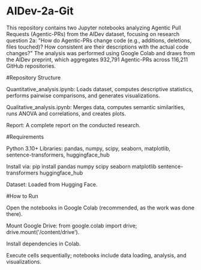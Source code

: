# AIDev-2a-Git
This repository contains two Jupyter notebooks analyzing Agentic Pull Requests (Agentic-PRs) from the AIDev dataset, focusing on research question 2a: "How do Agentic-PRs change code (e.g., additions, deletions, files touched)? How consistent are their descriptions with the actual code changes?" The analysis was performed using Google Colab and draws from the AIDev preprint, which aggregates 932,791 Agentic-PRs across 116,211 GitHub repositories.

#Repository Structure

Quantitative_analysis.ipynb: Loads dataset, computes descriptive statistics, performs pairwise comparisons, and generates visualizations.

Qualitative_analysis.ipynb: Merges data, computes semantic similarities, runs ANOVA and correlations, and creates plots.

Report: A complete report on the conducted research.

#Requirements

Python 3.10+
Libraries: pandas, numpy, scipy, seaborn, matplotlib, sentence-transformers, huggingface_hub

Install via: pip install pandas numpy scipy seaborn matplotlib sentence-transformers huggingface_hub

Dataset: Loaded from Hugging Face.

#How to Run

Open the notebooks in Google Colab (recommended, as the work was done there).

Mount Google Drive: from google.colab import drive; drive.mount('/content/drive').

Install dependencies in Colab.

Execute cells sequentially; notebooks include data loading, analysis, and visualizations.
